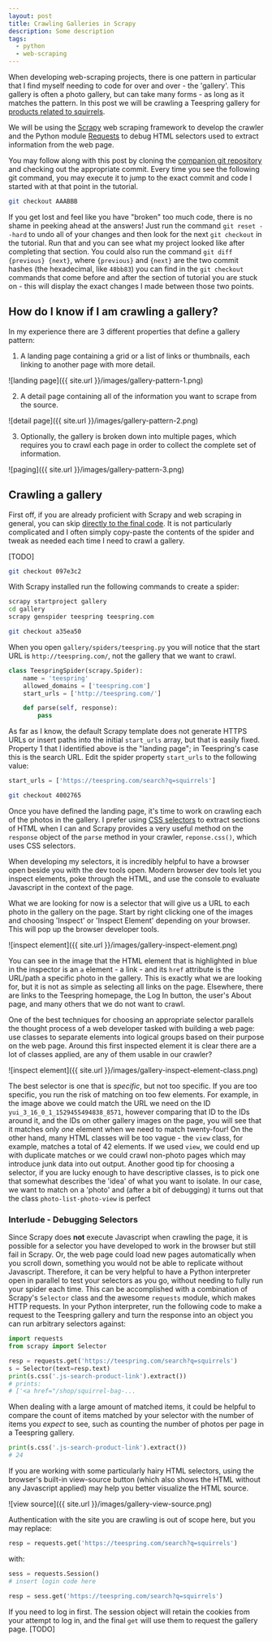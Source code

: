 ```yaml
---
layout: post
title: Crawling Galleries in Scrapy
description: Some description
tags:
  - python
  - web-scraping
---
```


When developing web-scraping projects, there is one pattern in particular
that I find myself needing to code for over and over - the 'gallery'. This
gallery is often a photo gallery, but can take many forms - as long as
it matches the pattern. In this post we will be crawling a Teespring gallery
for [products related to squirrels](https://teespring.com/search?q=squirrels).

We will be using the [Scrapy](https://scrapy.org/) web scraping
framework to develop the crawler and the Python module
[Requests](http://docs.python-requests.org/en/master/) to debug HTML selectors
used to extract information from the web page.

You may follow along with this post by cloning the [companion git
repository](https://github.com/nemec/scrapy-gallery-sample) and checking out
the appropriate commit. Every time you see the following git command, you may
execute it to jump to the exact commit and code I started with at that point
in the tutorial.

```bash
git checkout AAABBB
```

If you get lost and feel like you have "broken" too much code, there is no
shame in peeking ahead at the answers! Just run the command `git reset --hard` 
to undo all of your changes and then look for the next `git checkout` in the
tutorial. Run that and you can see what my project looked like after completing
that section. You could also run the command `git diff {previous} {next}`, where
`{previous}` and `{next}` are the two commit hashes (the hexadecimal, like
`48bb83`) you can find in the `git checkout` commands that come before and
after the section of tutorial you are stuck on - this will display the exact
changes I made between those two points.

## How do I know if I am crawling a gallery?

In my experience there are 3 different properties that define a gallery
pattern:

1. A landing page containing a grid or a list of links or thumbnails, each
linking to another page with more detail.

![landing page]({{ site.url }}/images/gallery-pattern-1.png)

2. A detail page containing all of the information you want to scrape from
the source.

![detail page]({{ site.url }}/images/gallery-pattern-2.png)

3. Optionally, the gallery is broken down into multiple pages, which requires
you to crawl each page in order to collect the complete set of information.

![paging]({{ site.url }}/images/gallery-pattern-3.png)

## Crawling a gallery

First off, if you are already proficient with Scrapy and web scraping in
general, you can skip [directly to the final code](). It is not particularly
complicated and I often simply copy-paste the contents of the spider and tweak
as needed each time I need to crawl a gallery.

[TODO]

```bash
git checkout 097e3c2
```

With Scrapy installed run the following commands to create a spider:

```bash
scrapy startproject gallery
cd gallery
scrapy genspider teespring teespring.com
```

```bash
git checkout a35ea50
```

When you open `gallery/spiders/teespring.py` you will notice that the
start URL is `http://teespring.com/`, not the gallery that we want to crawl.

```python
class TeespringSpider(scrapy.Spider):
    name = 'teespring'
    allowed_domains = ['teespring.com']
    start_urls = ['http://teespring.com/']

    def parse(self, response):
        pass
```

As far as I know, the default Scrapy template does not generate HTTPS URLs or
insert paths into the initial `start_urls` array, but that is easily fixed.
Property 1 that I identified above is the "landing page"; in Teespring's case
this is the search URL. Edit the spider property `start_urls` to the following
value:

```python
start_urls = ['https://teespring.com/search?q=squirrels']
```

```bash
git checkout 4002765
```

Once you have defined the landing page, it's time to work on crawling each
of the photos in the gallery. I prefer using [CSS selectors](https://developer.mozilla.org/en-US/docs/Learn/CSS/Introduction_to_CSS/Selectors)
to extract sections of HTML when I can and Scrapy provides a very useful method
on the `response` object of the `parse` method in your crawler, `reponse.css()`,
which uses CSS selectors.

When developing my selectors, it is incredibly helpful to have a browser open
beside you with the dev tools open. Modern browser dev tools let you inspect
elements, poke through the HTML, and use the console to evaluate Javascript
in the context of the page.

What we are looking for now is a selector that will give us a URL to each
photo in the gallery on the page. Start by right clicking one of the images
and choosing 'Inspect' or 'Inspect Element' depending on your browser. This
will pop up the browser developer tools.

![inspect element]({{ site.url }}/images/gallery-inspect-element.png)

You can see in the image that the HTML element that is highlighted in blue
in the inspector is an `a` element - a link - and its `href` attribute is
the URL/path a specific photo in the gallery. This is exactly what we are
looking for, but it is not as simple as selecting all links on the page.
Elsewhere, there are links to the Teespring homepage, the Log In button, the
user's About page, and many others that we do not want to crawl.

One of the best techniques for choosing an appropriate selector parallels
the thought process of a web developer tasked with building a web page: use
classes to separate elements into logical groups based on their purpose on
the web page. Around this first inspected element it is clear there are a
lot of classes applied, are any of them usable in our crawler?

![inspect element]({{ site.url }}/images/gallery-inspect-element-class.png)

The best selector is one that is _specific_, but not too specific. If you are
too specific, you run the risk of matching on too few elements. For example,
in the image above we could match the URL we need on the ID
`yui_3_16_0_1_1529455494838_8571`, however comparing that ID to the IDs around
it, and the IDs on other gallery images on the page, you will see that it
matches only _one_ element when we need to match twenty-four! On the other hand,
many HTML classes will be too vague - the `view` class, for example, matches
a total of 42 elements. If we used `view`, we could end up with duplicate
matches or we could crawl non-photo pages which may introduce junk data into
out output. Another good tip for choosing a selector, if you are lucky enough
to have descriptive classes, is to pick one that somewhat describes the 'idea'
of what you want to isolate. In our case, we want to match on a 'photo' and
(after a bit of debugging) it turns out that the class
`photo-list-photo-view` is perfect 


### Interlude - Debugging Selectors

Since Scrapy does **not** execute Javascript when crawling the page, it is
possible for a selector you have developed to work in the browser but still fail
in Scrapy. Or, the web page could load new pages automatically when you scroll
down, something you would not be able to replicate without Javascript.
Therefore, it can be very helpful to have a Python interpreter open
in parallel to test your selectors as you go, without needing to fully run your
spider each time. This can be accomplished with a combination of Scrapy's
`Selector` class and the awesome `requests` module, which makes HTTP requests.
In your Python interpreter, run the following code to make a request to the
Teespring gallery and turn the response into an object you can run arbitrary
selectors against:

```python
import requests
from scrapy import Selector

resp = requests.get('https://teespring.com/search?q=squirrels')
s = Selector(text=resp.text)
print(s.css('.js-search-product-link').extract())
# prints:
# ['<a href="/shop/squirrel-bag-...
```

When dealing with a large amount of matched items, it could be helpful to
compare the count of items matched by your selector with the number of items
you _expect_ to see, such as counting the number of photos per page in
a Teespring gallery.

```python
print(s.css('.js-search-product-link').extract())
# 24
```

If you are working with some particularly hairy HTML selectors, using the
browser's built-in view-source button (which also shows the HTML without
any Javascript applied) may help you better visualize the HTML source.

![view source]({{ site.url }}/images/gallery-view-source.png)

Authentication with the site you are crawling is out of scope here, but you
may replace:

```python
resp = requests.get('https://teespring.com/search?q=squirrels')
```

with:

```python
sess = requests.Session()
# insert login code here

resp = sess.get('https://teespring.com/search?q=squirrels')
```

If you need to log in first. The session object will retain the cookies from
your attempt to log in, and the final `get` will use them to request the
gallery page.
[TODO]
